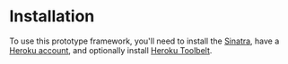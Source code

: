 Installation
============

To use this prototype framework, you'll need to install the [Sinatra](http://www.sinatrarb.com/), have a [Heroku account](http://www.heroku.com/), and optionally install [Heroku Toolbelt](https://toolbelt.heroku.com/).